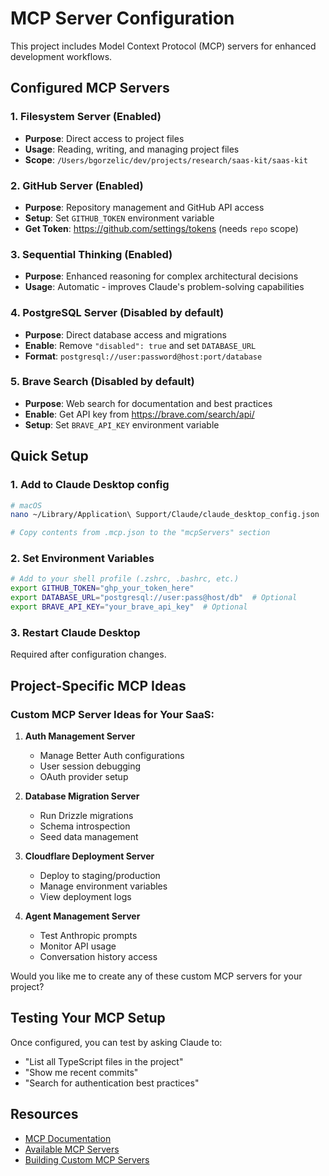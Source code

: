 # MCP Server Configuration

This project includes Model Context Protocol (MCP) servers for enhanced development workflows.

## Configured MCP Servers

### 1. **Filesystem Server** (Enabled)
- **Purpose**: Direct access to project files
- **Usage**: Reading, writing, and managing project files
- **Scope**: `/Users/bgorzelic/dev/projects/research/saas-kit/saas-kit`

### 2. **GitHub Server** (Enabled)
- **Purpose**: Repository management and GitHub API access
- **Setup**: Set `GITHUB_TOKEN` environment variable
- **Get Token**: https://github.com/settings/tokens (needs `repo` scope)

### 3. **Sequential Thinking** (Enabled)
- **Purpose**: Enhanced reasoning for complex architectural decisions
- **Usage**: Automatic - improves Claude's problem-solving capabilities

### 4. **PostgreSQL Server** (Disabled by default)
- **Purpose**: Direct database access and migrations
- **Enable**: Remove `"disabled": true` and set `DATABASE_URL`
- **Format**: `postgresql://user:password@host:port/database`

### 5. **Brave Search** (Disabled by default)
- **Purpose**: Web search for documentation and best practices
- **Enable**: Get API key from https://brave.com/search/api/
- **Setup**: Set `BRAVE_API_KEY` environment variable

## Quick Setup

### 1. Add to Claude Desktop config
```bash
# macOS
nano ~/Library/Application\ Support/Claude/claude_desktop_config.json

# Copy contents from .mcp.json to the "mcpServers" section
```

### 2. Set Environment Variables
```bash
# Add to your shell profile (.zshrc, .bashrc, etc.)
export GITHUB_TOKEN="ghp_your_token_here"
export DATABASE_URL="postgresql://user:pass@host/db"  # Optional
export BRAVE_API_KEY="your_brave_api_key"  # Optional
```

### 3. Restart Claude Desktop
Required after configuration changes.

## Project-Specific MCP Ideas

### Custom MCP Server Ideas for Your SaaS:

1. **Auth Management Server**
   - Manage Better Auth configurations
   - User session debugging
   - OAuth provider setup

2. **Database Migration Server**
   - Run Drizzle migrations
   - Schema introspection
   - Seed data management

3. **Cloudflare Deployment Server**
   - Deploy to staging/production
   - Manage environment variables
   - View deployment logs

4. **Agent Management Server**
   - Test Anthropic prompts
   - Monitor API usage
   - Conversation history access

Would you like me to create any of these custom MCP servers for your project?

## Testing Your MCP Setup

Once configured, you can test by asking Claude to:
- "List all TypeScript files in the project"
- "Show me recent commits"
- "Search for authentication best practices"

## Resources

- [MCP Documentation](https://modelcontextprotocol.io)
- [Available MCP Servers](https://github.com/modelcontextprotocol/servers)
- [Building Custom MCP Servers](https://modelcontextprotocol.io/docs/tools/building)
